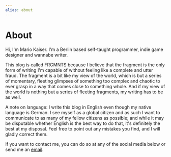 ```yaml
---
alias: about
---
```


# About

Hi, I'm Mario Kaiser. I'm a Berlin based self-taught programmer, indie game designer and wannabe writer.

This blog is called FRGMNTS because I believe that the fragment is the only form of writing I'm capable of without feeling like a complete and utter fraud. The fragment is a bit like my view of the world, which is but a series of momentary, fleeting glimpses of something too complex and chaotic to ever grasp in a way that comes close to something whole. And if my view of the world is nothing but a series of fleeting fragments, my writing has to be as well.

A note on language: I write this blog in English even though my native language is German. I see myself as a global citizen and as such I want to communicate to as many of my fellow citizens as possible; and while it may be disputable whether English is the best way to do that, it's definitely the best at my disposal. Feel free to point out any mistakes you find, and I will gladly correct them.

If you want to contact me, you can do so at any of the social media below or send me an [email](mailto:hello@frgmnts.blog).
